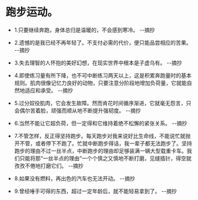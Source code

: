 # 跑步运动。

- 1.只要继续奔跑，身体总归是温暖的，不会感到寒冷。 --摘抄

- 2.遗憾的是我已经不再年轻了。不支付必需的代价，便只能品尝相应的苦果。 --摘抄

- 3.失去理智的人怀抱的美好幻想，在现实世界中根本是子虚乌有。 --摘抄

- 4.即使练习量有所下降，也不可中断练习两天以上，这是积累奔跑量时的基本规则。肌肉很像记忆力良好的动物，只要注意分阶段地增加负荷量，它就能自然地适应和承受。 --摘抄

- 5.过分奴役肌肉，它会发生故障。然而肯花时间循序渐进，它就毫无怨言，只会偶尔苦着脸，顽强而顺从地不断提升强韧度。 --摘抄

- 6.当然不能让它超负荷，但一定得和它维持着绝不松懈的紧张关系。 --摘抄

- 7.不管怎样，反正得坚持跑步。每天跑步对我来说好比生命线，不能说忙就抛开不管，或者停下不跑了。忙就中断跑步得话，我一辈子都无法跑步了。坚持跑步的理由不过一丝半点，中断跑步的理由却足够装满一辆大型载重卡车。我们只能将那“一丝半点的理由”一个个慎之又慎地不断打磨，见缝插针，得空就孜孜不倦地打磨它们。 --摘抄

- 8.如果没有燃料，再出色的汽车也无法开动。 --摘抄

- 9.曾经唾手可得的东西，超过一定年龄后，就不能轻易拿到了。 --摘抄
